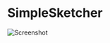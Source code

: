 # SimpleSketcher
![Screenshot](https://sun9-69.userapi.com/impg/SigHcjxK0lGjtbBG-hBwF2eGglkbwvZvHwREkQ/QVPqZBeNTr0.jpg?size=568x639&quality=96&proxy=1&sign=a0967b1a8e1a0e75b75d464246869fe7&type=album)
